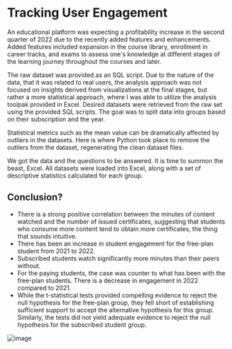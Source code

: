 # Tracking User Engagement

An educational platform was expecting a profitability increase in the second quarter of 2022 due to the recently added features and enhancements. Added features included expansion in the course library, enrollment in career tracks, and exams to assess one's knowledge at different stages of the learning journey throughout the courses and later. 

The raw dataset was provided as an SQL script. Due to the nature of the data, that it was related to real users, the analysis approach was not focused on insights derived from visualizations at the final stages, but rather a more statistical approach, where I was able to utilize the analysis toolpak provided in Excel. 
Desired datasets were retrieved from the raw set using the provided SQL scripts. The goal was to split data into groups based on their subscription and the year. 

Statistical metrics such as the mean value can be dramatically affected by outliers in the datasets. Here is where Python took place to remove the outliers from the dataset, regenerating the clean dataset files. 

We got the data and the questions to be answered. It is time to summon the beast, Excel. All datasets were loaded into Excel, along with a set of descriptive statistics calculated for each group. 

## Conclusion? 
 - There is a strong positive correlation between the minutes of content watched and the number of issued certificates, suggesting that students who consume more content tend to obtain more certificates, the thing that sounds intuitive. 
 - There has been an increase in student engagement for the free-plan student from 2021 to 2022.
 - Subscribed students watch significantly more minutes than their peers without.
 - For the paying students, the case was counter to what has been with the free-plan students. There is a decrease in engagement in 2022 compared to 2021.
 - While the t-statistical tests provided compelling evidence to reject the null hypothesis for the free-plan group, they fell short of establishing sufficient support to accept the alternative hypothesis for this group. Similarly, the tests did not yield adequate evidence to reject the null hypothesis for the subscribed student group.


![image](https://github.com/MuEissa/Tracking-User-Analysis/assets/128483502/74027df6-557c-4f18-b290-34f2578fcab7)


